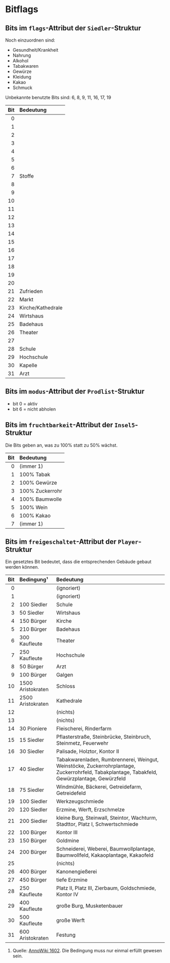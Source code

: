 Bitflags
========

Bits im `flags`-Attribut der `Siedler`-Struktur
-----------------------------------------------

Noch einzuordnen sind:
- Gesundheit/Krankheit
- Nahrung
- Alkohol
- Tabakwaren
- Gewürze
- Kleidung
- Kakao
- Schmuck

Unbekannte benutzte Bits sind: 6, 8, 9, 11, 16, 17, 19

| Bit | Bedeutung         |
|----:|:------------------|
|   0 |                   |
|   1 |                   |
|   2 |                   |
|   3 |                   |
|   4 |                   |
|   5 |                   |
|   6 |                   |
|   7 | Stoffe            |
|   8 |                   |
|   9 |                   |
|  10 |                   |
|  11 |                   |
|  12 |                   |
|  13 |                   |
|  14 |                   |
|  15 |                   |
|  16 |                   |
|  17 |                   |
|  18 |                   |
|  19 |                   |
|  20 |                   |
|  21 | Zufrieden         |
|  22 | Markt             |
|  23 | Kirche/Kathedrale |
|  24 | Wirtshaus         |
|  25 | Badehaus          |
|  26 | Theater           |
|  27 |                   |
|  28 | Schule            |
|  29 | Hochschule        |
|  30 | Kapelle           |
|  31 | Arzt              |

Bits im `modus`-Attribut der `Prodlist`-Struktur
------------------------------------------------

- bit 0 = aktiv
- bit 6 = nicht abholen

Bits im `fruchtbarkeit`-Attribut der `Insel5`-Struktur
------------------------------------------------------

Die Bits geben an, was zu 100% statt zu 50% wächst.

| Bit | Bedeutung       |
|----:|:----------------|
|   0 | (immer 1)       |
|   1 | 100% Tabak      |
|   2 | 100% Gewürze    |
|   3 | 100% Zuckerrohr |
|   4 | 100% Baumwolle  |
|   5 | 100% Wein       |
|   6 | 100% Kakao      |
|   7 | (immer 1)       |

Bits im `freigeschaltet`-Attribut der `Player`-Struktur
-------------------------------------------------------

Ein gesetztes Bit bedeutet, dass die entsprechenden Gebäude gebaut werden können.

| Bit | Bedingung¹        | Bedeutung
|----:|:------------------|:------------------
|   0 |                   | (ignoriert)
|   1 |                   | (ignoriert)
|   2 | 100 Siedler       | Schule
|   3 | 50 Siedler        | Wirtshaus
|   4 | 150 Bürger        | Kirche
|   5 | 210 Bürger        | Badehaus
|   6 | 300 Kaufleute     | Theater
|   7 | 250 Kaufleute     | Hochschule
|   8 | 50 Bürger         | Arzt
|   9 | 100 Bürger        | Galgen
|  10 | 1500 Aristokraten | Schloss
|  11 | 2500 Aristokraten | Kathedrale
|  12 |                   | (nichts)
|  13 |                   | (nichts)
|  14 | 30 Pioniere       | Fleischerei, Rinderfarm
|  15 | 15 Siedler        | Pflasterstraße, Steinbrücke, Steinbruch, Steinmetz, Feuerwehr
|  16 | 30 Siedler        | Palisade, Holztor, Kontor II
|  17 | 40 Siedler        | Tabakwarenladen, Rumbrennerei, Weingut, Weinstöcke, Zuckerrohrplantage, Zuckerrohrfeld, Tabakplantage, Tabakfeld, Gewürzplantage, Gewürzfeld
|  18 | 75 Siedler        | Windmühle, Bäckerei, Getreidefarm, Getreidefeld
|  19 | 100 Siedler       | Werkzeugschmiede
|  20 | 120 Siedler       | Erzmine, Werft, Erzschmelze
|  21 | 200 Siedler       | kleine Burg, Steinwall, Steintor, Wachturm, Stadttor, Platz I, Schwertschmiede
|  22 | 100 Bürger        | Kontor III
|  23 | 150 Bürger        | Goldmine
|  24 | 200 Bürger        | Schneiderei, Weberei, Baumwollplantage, Baumwollfeld, Kakaoplantage, Kakaofeld
|  25 |                   | (nichts)
|  26 | 400 Bürger        | Kanonengießerei
|  27 | 450 Bürger        | tiefe Erzmine
|  28 | 250 Kaufleute     | Platz II, Platz III, Zierbaum, Goldschmiede, Kontor IV
|  29 | 400 Kaufleute     | große Burg, Musketenbauer
|  30 | 500 Kaufleute     | große Werft
|  31 | 600 Aristokraten  | Festung

1) Quelle: [AnnoWiki 1602](http://1602.annowiki.de/). Die Bedingung muss nur einmal erfüllt gewesen sein.
